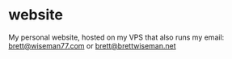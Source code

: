 # website

My personal website, hosted on my VPS that also runs my email: brett@wiseman77.com or brett@brettwiseman.net
